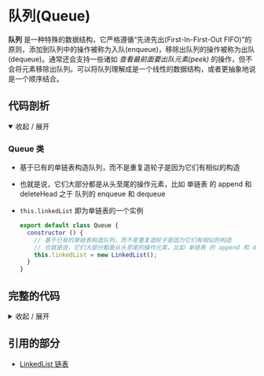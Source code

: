 # 队列(Queue)
**队列** 是一种特殊的数据结构，它严格遵循“先进先出(First-In-First-Out FIFO)”的原则，添加到队列中的操作被称为入队(enqueue)，移除出队列的操作被称为出队(dequeue)。通常还会支持一些诸如 *查看最前面要出队元素(peek)* 的操作，但不会将元素移除出队列。可以将队列理解成是一个线性的数据结构，或者更抽象地说是一个顺序结合。

## 代码剖析
<details open>
<summary>收起 / 展开</summary>

### Queue 类
- 基于已有的单链表构造队列，而不是重复造轮子是因为它们有相似的构造

- 也就是说，它们大部分都是从头至尾的操作元素，比如 单链表 的 append 和 deleteHead 之于 队列的 enqueue 和 dequeue

- `this.linkedList` 即为单链表的一个实例

  ```js
  export default class Queue {
    constructor () {
      // 基于已有的单链表构造队列，而不是重复造轮子是因为它们有相似的构造
      // 也就是说，它们大部分都是从头至尾的操作元素，比如 单链表 的 append 和 deleteHead 之于 队列的 enqueue 和 dequeue
      this.linkedList = new LinkedList();
    }
  }
  ```

</details>

## 完整的代码
<details>
<summary>收起 / 展开</summary>

```js
import LinkedList from './LinkedList';

export default class Queue {
  constructor () {
    this.linkedList = new LinkedList();
  }

  /**
   * 检查 Queue 是否为空
   * @return {boolean}
   */
  isEmpty () {
    // 连 this.head 都没有，证明队列是空的
    return !this.linkedList.head;
  }

  /**
   * 读取排在队列头上的元素的值
   * @return {any}
   */
  peek () {
    // 空队列
    if (this.isEmpty()) return null;

    return this.linkedList.head.value;
  }

  /**
   * 入队，即将元素添加至队列尾巴处(链表的 this.tail)
   * 按照 FIFO 的规则，要等到前面其他元素都出队后，该元素才能出队
   * @param {any} value
   */
  enqueue (value) {
    this.linkedList.append(value);
  }

  /**
   * 出队，即将队列的第一个元素移除(链表的 this.head)
   * @return {any}
   */
  dequeue () {
    const removedHead = this.linkedList.deleteHead();
    return removedHead ? removedHead.value : null;
  }

  /**
   * @param {(value: any) => string} [callback]
   * @return {string}
   */
  toString (callback) {
    return this.linkedList.toString(callback);
  }
}
```
</details>

## 引用的部分
- [LinkedList 链表](./Linked-List.md)